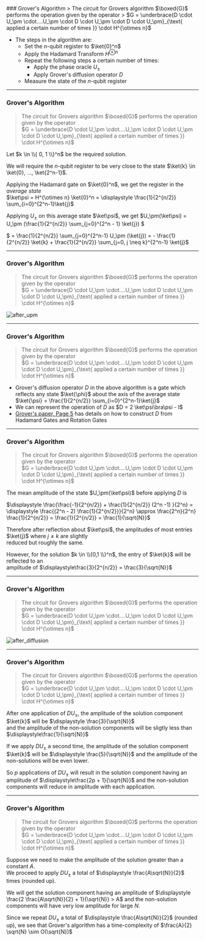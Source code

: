 <section data-markdown>
### Grover's Algorithm
> The circuit for Grovers algorithm $\boxed{G}$ performs the operation given by the operator  
> $G = \underbrace{D \cdot U_\pm \cdot....U_\pm \cdot D \cdot U_\pm \cdot D \cdot U_\pm}_{\text{ applied a certain number of times }} \cdot H^{\otimes n}$  

* The steps in the algorithm are:
    * Set the $n$-qubit register to $\ket{0}^n$
    * Apply the Hadamard Transform $H^{\otimes n}$
    * Repeat the following steps a certain number of times:
        * Apply the phase oracle $U_\pm$
        * Apply Grover's diffusion operator $D$
    * Measure the state of the $n$-qubit register

---
### Grover's Algorithm
> The circuit for Grovers algorithm $\boxed{G}$ performs the operation given by the operator  
> $G = \underbrace{D \cdot U_\pm \cdot....U_\pm \cdot D \cdot U_\pm \cdot D \cdot U_\pm}_{\text{ applied a certain number of times }} \cdot H^{\otimes n}$  

Let $k \in \\{ 0, 1 \\}^n$ be the required solution.

We will require the $n$-qubit register to be very close to the state $\ket{k} \in \ket{0}, ..., \ket{2^n-1}$.

Applying the Hadamard gate on $\ket{0}^n$, we get the register in the *average state*  
$\ket\psi = H^{\otimes n} \ket{0}^n = \displaystyle \frac{1}{2^{n/2}} \sum_{i=0}^{2^n-1}\ket{j}$

Applying $U_\pm$ on this average state $\ket\psi$, we get $U_\pm(\ket\psi) = U_\pm (\frac{1}{2^{n/2}} \sum_{j=0}^{2^n - 1} \ket{j}) $ 

$ = \frac{1}{2^{n/2}} \sum_{j=0}^{2^n-1} U_\pm (\ket{j}) = - \frac{1}{2^{n/2}} \ket{k} + \frac{1}{2^{n/2}} \sum_{j=0, j \neq k}^{2^n-1} \ket{j}$

---
### Grover's Algorithm
> The circuit for Grovers algorithm $\boxed{G}$ performs the operation given by the operator  
> $G = \underbrace{D \cdot U_\pm \cdot....U_\pm \cdot D \cdot U_\pm \cdot D \cdot U_\pm}_{\text{ applied a certain number of times }} \cdot H^{\otimes n}$  

![after_upm](media/after_upm.png)

---
### Grover's Algorithm
> The circuit for Grovers algorithm $\boxed{G}$ performs the operation given by the operator  
> $G = \underbrace{D \cdot U_\pm \cdot....U_\pm \cdot D \cdot U_\pm \cdot D \cdot U_\pm}_{\text{ applied a certain number of times }} \cdot H^{\otimes n}$  

* Grover's diffusion operator $D$ in the above algorithm is a gate which reflects any state $\ket{\phi}$ about the axis of the average state $\ket{\psi} = \frac{1}{2^{n/2}} \sum_{i=0}^{2^n-1}\ket{j}$
* We can represent the operation of $D$ as $D = 2 \ket\psi\bra\psi - I$
* [Grover's paper, Page 5](https://arxiv.org/pdf/quant-ph/9605043.pdf) has details on how to construct $D$ from Hadamard Gates and Rotation Gates

---
### Grover's Algorithm
> The circuit for Grovers algorithm $\boxed{G}$ performs the operation given by the operator  
> $G = \underbrace{D \cdot U_\pm \cdot....U_\pm \cdot D \cdot U_\pm \cdot D \cdot U_\pm}_{\text{ applied a certain number of times }} \cdot H^{\otimes n}$  

The mean amplitude of the state $U_\pm(\ket\psi)$ before applying $D$ is 

$\displaystyle \frac{\frac{-1}{2^{n/2}} + \frac{1}{2^{n/2}} (2^n -1) }{2^n} = \displaystyle \frac{(2^n - 2) \frac{1}{2^{n/2}}}{2^n} \approx \frac{2^n}{2^n} \frac{1}{2^{n/2}} = \frac{1}{2^{n/2}} = \frac{1}{\sqrt{N}}$

Therefore after reflection about $\ket\psi$, the amplitudes of most entries $\ket{j}$ where $j \neq k$ are slightly   
reduced but roughly the same.

However, for the solution $k \in \\{0,1 \\}^n$, the entry of $\ket{k}$ will be reflected to an  
 amplitude of $\displaystyle\frac{3}{2^{n/2}} = \frac{3}{\sqrt{N}}$

---
### Grover's Algorithm
> The circuit for Grovers algorithm $\boxed{G}$ performs the operation given by the operator  
> $G = \underbrace{D \cdot U_\pm \cdot....U_\pm \cdot D \cdot U_\pm \cdot D \cdot U_\pm}_{\text{ applied a certain number of times }} \cdot H^{\otimes n}$  

![after_diffusion](media/after_diffusion.png)


---

### Grover's Algorithm
> The circuit for Grovers algorithm $\boxed{G}$ performs the operation given by the operator  
> $G = \underbrace{D \cdot U_\pm \cdot....U_\pm \cdot D \cdot U_\pm \cdot D \cdot U_\pm}_{\text{ applied a certain number of times }} \cdot H^{\otimes n}$  


After one application of $D U_\pm$, the amplitude of the solution component $\ket{k}$ will be $\displaystyle \frac{3}{\sqrt{N}}$   
and the amplitude of the non-solution components will be sligtly less than $\displaystyle\frac{1}{\sqrt{N}}$

If we apply $D U_\pm$ a second time, the amplitude of the solution component $\ket{k}$ will be $\displaystyle \frac{5}{\sqrt{N}}$ and the amplitude of the non-solutions will be even lower.

So $p$ applications of $D U_\pm$ will result in the solution component having an amplitude of $\displaystyle\frac{2p + 1}{\sqrt{N}}$ and the non-solution components will reduce in amplitude with each application.

---
### Grover's Algorithm
> The circuit for Grovers algorithm $\boxed{G}$ performs the operation given by the operator  
> $G = \underbrace{D \cdot U_\pm \cdot....U_\pm \cdot D \cdot U_\pm \cdot D \cdot U_\pm}_{\text{ applied a certain number of times }} \cdot H^{\otimes n}$  


Suppose we need to make the amplitude of the solution greater than a constant $A$.  
We proceed to apply $D U_\pm$ a total of $\displaystyle \frac{A\sqrt{N}}{2}$ times (rounded up). 

We will get the solution component having an amplitude of $\displaystyle \frac{2 \frac{A\sqrt{N}}{2} + 1}{\sqrt{N}} > A$ and the non-solution components will have very low amplitude for large $N$.

Since we repeat $D U_\pm$ a total of $\displaystyle \frac{A\sqrt{N}}{2}$ (rounded up), we see that Grover's algorithm has a time-complexity of $\frac{A}{2} \sqrt{N} \sim O(\sqrt{N})$



</section>
